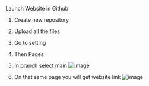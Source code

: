 Launch Website in Github

1. Create new repository
2. Upload all the files
3. Go to setting
4. Then Pages
5. In branch select main
![image](https://user-images.githubusercontent.com/125631878/228950970-c42ffa5c-bbf1-475b-ad91-021c575e9897.png)

6. On that same page you will get website link
![image](https://user-images.githubusercontent.com/125631878/228951355-d62e86d6-6ced-429c-8368-2a77c588de0b.png)

